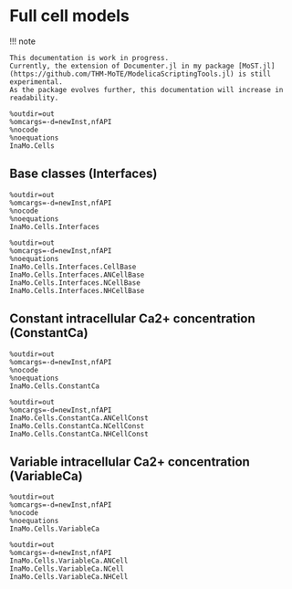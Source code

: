 # Full cell models

!!! note

    This documentation is work in progress.
    Currently, the extension of Documenter.jl in my package [MoST.jl](https://github.com/THM-MoTE/ModelicaScriptingTools.jl) is still experimental.
    As the package evolves further, this documentation will increase in readability.

```@modelica
%outdir=out
%omcargs=-d=newInst,nfAPI
%nocode
%noequations
InaMo.Cells
```

## Base classes (Interfaces)

```@modelica
%outdir=out
%omcargs=-d=newInst,nfAPI
%nocode
%noequations
InaMo.Cells.Interfaces
```

```@modelica
%outdir=out
%omcargs=-d=newInst,nfAPI
%noequations
InaMo.Cells.Interfaces.CellBase
InaMo.Cells.Interfaces.ANCellBase
InaMo.Cells.Interfaces.NCellBase
InaMo.Cells.Interfaces.NHCellBase
```
## Constant intracellular Ca2+ concentration (ConstantCa)

```@modelica
%outdir=out
%omcargs=-d=newInst,nfAPI
%nocode
%noequations
InaMo.Cells.ConstantCa
```

```@modelica
%outdir=out
%omcargs=-d=newInst,nfAPI
InaMo.Cells.ConstantCa.ANCellConst
InaMo.Cells.ConstantCa.NCellConst
InaMo.Cells.ConstantCa.NHCellConst
```

## Variable intracellular Ca2+ concentration (VariableCa)

```@modelica
%outdir=out
%omcargs=-d=newInst,nfAPI
%nocode
%noequations
InaMo.Cells.VariableCa
```

```@modelica
%outdir=out
%omcargs=-d=newInst,nfAPI
InaMo.Cells.VariableCa.ANCell
InaMo.Cells.VariableCa.NCell
InaMo.Cells.VariableCa.NHCell
```
